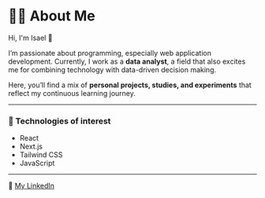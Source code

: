 # 👨‍💻 About Me

Hi, I'm Isael 👋  

I’m passionate about programming, especially web application development. Currently, I work as a **data analyst**, a field that also excites me for combining technology with data-driven decision making.  

Here, you’ll find a mix of **personal projects, studies, and experiments** that reflect my continuous learning journey.  

---

### 🔧 Technologies of interest
- React  
- Next.js  
- Tailwind CSS  
- JavaScript  

---

📌 [My LinkedIn](https://www.linkedin.com/in/isaelsoares/)


<!--
**isaelsoares/isaelsoares** is a ✨ _special_ ✨ repository because its `README.md` (this file) appears on your GitHub profile.

Here are some ideas to get you started:

- 🔭 I’m currently working on ...
- 🌱 I’m currently learning ...
- 👯 I’m looking to collaborate on ...
- 🤔 I’m looking for help with ...
- 💬 Ask me about ...
- 📫 How to reach me: ...
- 😄 Pronouns: ...
- ⚡ Fun fact: ...
-->
